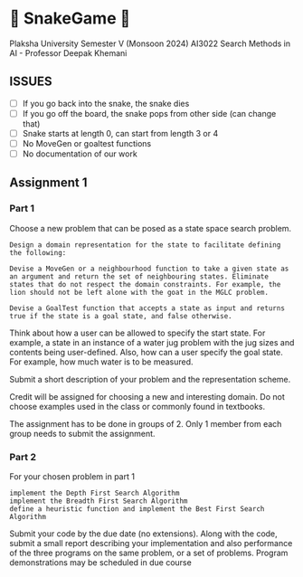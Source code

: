 # 🐍 SnakeGame 🐍

Plaksha University Semester V (Monsoon 2024)
AI3022 Search Methods in AI - Professor Deepak Khemani

## ISSUES
- [ ] If you go back into the snake, the snake dies
- [ ] If you go off the board, the snake pops from other side (can change that)
- [ ] Snake starts at length 0, can start from length 3 or 4
- [ ] No MoveGen or goaltest functions
- [ ] No documentation of our work

## Assignment 1 
### Part 1
Choose a new problem that can be posed as a state space search problem.

    Design a domain representation for the state to facilitate defining the following:

    Devise a MoveGen or a neighbourhood function to take a given state as an argument and return the set of neighbouring states. Eliminate states that do not respect the domain constraints. For example, the lion should not be left alone with the goat in the MGLC problem.

    Devise a GoalTest function that accepts a state as input and returns true if the state is a goal state, and false otherwise.

Think about how a user can be allowed to specify the start state. For example, a state in an instance of a water jug problem with the jug sizes and contents being user-defined. Also, how can a user specify the goal state. For example, how much water is to be measured.

Submit a short description of your problem and the representation scheme.

Credit will be assigned for choosing a new and interesting domain. Do not choose examples used in the class or commonly found in textbooks.

The assignment has to be done in groups of 2. Only 1 member from each group needs to submit the assignment.

### Part 2
For your chosen problem in part 1

    implement the Depth First Search Algorithm
    implement the Breadth First Search Algorithm
    define a heuristic function and implement the Best First Search Algorithm

Submit your code by the due date (no extensions). Along with the code, submit a small report describing your implementation and also performance of the three programs on the same problem, or a set of problems. Program demonstrations may be scheduled in due course


